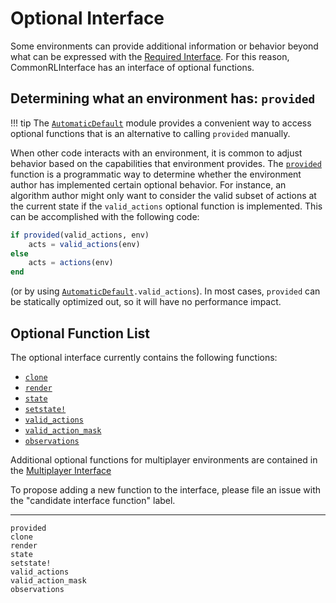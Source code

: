 # Optional Interface

Some environments can provide additional information or behavior beyond what can be expressed with the [Required Interface](@ref). For this reason, CommonRLInterface has an interface of optional functions.

## Determining what an environment has: `provided`

!!! tip 
    The [`AutomaticDefault`](@ref) module provides a convenient way to access optional functions that is an alternative to calling `provided` manually.

When other code interacts with an environment, it is common to adjust behavior based on the capabilities that environment provides. The [`provided`](@ref) function is a programmatic way to determine whether the environment author has implemented certain optional behavior. For instance, an algorithm author might only want to consider the valid subset of actions at the current state if the `valid_actions` optional function is implemented. This can be accomplished with the following code:
```julia
if provided(valid_actions, env)
    acts = valid_actions(env)
else
    acts = actions(env)
end
```
(or by using [`AutomaticDefault`](@ref)`.valid_actions`). In most cases, `provided` can be statically optimized out, so it will have no performance impact.

## Optional Function List

The optional interface currently contains the following functions:

- [`clone`](@ref)
- [`render`](@ref)
- [`state`](@ref)
- [`setstate!`](@ref)
- [`valid_actions`](@ref)
- [`valid_action_mask`](@ref)
- [`observations`](@ref)

Additional optional functions for multiplayer environments are contained in the [Multiplayer Interface](@ref)

To propose adding a new function to the interface, please file an issue with the "candidate interface function" label.

------

```@docs
provided
clone
render
state
setstate!
valid_actions
valid_action_mask
observations
```
